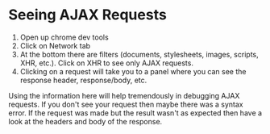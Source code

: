# Seeing AJAX Requests

1. Open up chrome dev tools
2. Click on Network tab
3. At the bottom there are filters (documents, stylesheets, images, scripts, XHR, etc.). Click on XHR to see only AJAX requests.
4. Clicking on a request will take you to a panel where you can see the response header, response/body, etc.

Using the information here will help tremendously in debugging AJAX requests. If you don't see your request then maybe there was a syntax error. If the request was made but the result wasn't as expected then have a look at the headers and body of the response.